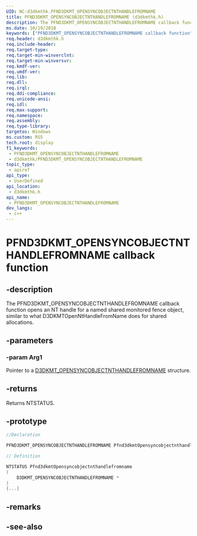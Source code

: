 ```yaml
---
UID: NC:d3dkmthk.PFND3DKMT_OPENSYNCOBJECTNTHANDLEFROMNAME
title: PFND3DKMT_OPENSYNCOBJECTNTHANDLEFROMNAME (d3dkmthk.h)
description: The PFND3DKMT_OPENSYNCOBJECTNTHANDLEFROMNAME callback function opens an NT handle for a named shared monitored fence object, similar to what D3DKMTOpenNtHandleFromName does for shared allocations.
ms.date: 10/19/2018
keywords: ["PFND3DKMT_OPENSYNCOBJECTNTHANDLEFROMNAME callback function"]
req.header: d3dkmthk.h
req.include-header: 
req.target-type: 
req.target-min-winverclnt: 
req.target-min-winversvr: 
req.kmdf-ver: 
req.umdf-ver: 
req.lib: 
req.dll: 
req.irql: 
req.ddi-compliance: 
req.unicode-ansi: 
req.idl: 
req.max-support: 
req.namespace: 
req.assembly: 
req.type-library: 
targetos: Windows
ms.custom: RS5
tech.root: display
f1_keywords:
 - PFND3DKMT_OPENSYNCOBJECTNTHANDLEFROMNAME
 - d3dkmthk/PFND3DKMT_OPENSYNCOBJECTNTHANDLEFROMNAME
topic_type:
 - apiref
api_type:
 - UserDefined
api_location:
 - d3dkmthk.h
api_name:
 - PFND3DKMT_OPENSYNCOBJECTNTHANDLEFROMNAME
dev_langs:
 - c++
---
```


# PFND3DKMT_OPENSYNCOBJECTNTHANDLEFROMNAME callback function


## -description

The PFND3DKMT_OPENSYNCOBJECTNTHANDLEFROMNAME callback function opens an NT handle for a named shared monitored fence object, similar to what D3DKMTOpenNtHandleFromName does for shared allocations.

## -parameters

### -param Arg1

Pointer to a [D3DKMT_OPENSYNCOBJECTNTHANDLEFROMNAME](ns-d3dkmthk-_d3dkmt_opensyncobjectnthandlefromname.md) structure.

## -returns

Returns NTSTATUS.

## -prototype

```cpp
//Declaration

PFND3DKMT_OPENSYNCOBJECTNTHANDLEFROMNAME Pfnd3dkmtOpensyncobjectnthandlefromname; 

// Definition

NTSTATUS Pfnd3dkmtOpensyncobjectnthandlefromname 
(
	D3DKMT_OPENSYNCOBJECTNTHANDLEFROMNAME *
)
{...}

```

## -remarks

## -see-also

